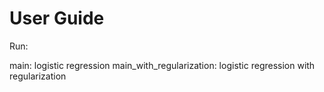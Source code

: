 # User Guide
Run:

main: logistic regression
main_with_regularization: logistic regression with regularization
